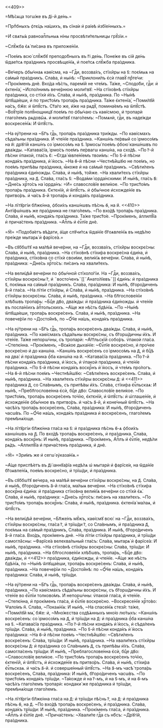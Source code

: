<<409>>

=Мѣ́сѧца тогѡ́же въ д҃і-й де́нь.=

=Прпⷣбныхъ ѻ҆тє́цъ на́шихъ, въ сїна́и и҆ раі́ѳѣ и҆збїе́нныхъ.=

=И҆ свѧты́ѧ равноапⷭ҇льныѧ ні́ны просвѣти́тельницы грꙋ́зїи.=

~Слꙋ́жба є҆ѧ̀ пи́сана въ приложе́нїи.

~Пое́мъ всю̀ слꙋ́жбꙋ преподо́бныхъ въ г҃і де́нь. Поне́же въ сі́й де́нь ѿдае́тсѧ
пра́здникъ просвѣще́нїѧ, и҆ пое́тсѧ слꙋ́жба пра́здника.

~Ве́черъ ѻ҆бы́чнаѧ каѳі́сма, на ~Гдⷭ҇и, воззва́хъ, стїхи̑ры на ѕ҃: поє́мыѧ на
са́мый пра́здникъ. Сла́ва, и҆ ны́нѣ: ~Приклони́лъ є҆сѝ главꙋ̀ прⷣте́чи:
~Прокі́менъ днѐ. Вхо́да нѣ́сть, паремі́й не чте́мъ. Та́же, ~Сподо́би, гдⷭ҇и: и҆
є҆ктенїа̀, ~И҆спо́лнимъ вече́рнюю моли́твꙋ: ~На стїхо́внѣ стїхи̑ры пра́здника,
со стїхѝ и҆́хъ. Сла́ва, и҆ ны́нѣ, пра́здника. По ~Ны́нѣ ѿпꙋща́еши, и҆ по
трист҃о́мъ тропа́рь пра́здника. Та́же є҆ктенїа̀, ~Поми́лꙋй на́съ, бж҃е: и҆
ѿпꙋ́стъ. Ст҃а́го же, и҆́же на рѧдꙋ̀, помина́емъ на ѿпꙋ́стѣ. ~Воꙋ́трїе
полꙋ́нощницꙋ пое́мъ по ѻ҆бы́чаю съ каѳі́смою, и҆ тропарѝ глаго́лемъ рѧдовы̑ѧ. и҆
моли́твꙋ глаго́лемъ: ~Помѧнѝ, гдⷭ҇и, въ наде́жди воскресе́нїѧ: И҆ ѿпꙋ́стъ.

~На ᲂу҆́трени на ~Бг҃ъ гдⷭ҇ь, тропа́рь пра́здника три́жды. ~По каѳі́смахъ
сѣда́льны пра́здника. И҆ чте́нїе пра́здника. ~Канѡ́нъ пе́рвый со і҆рмосо́мъ на
и҃: дрꙋгі́й канѡ́нъ со і҆рмосо́мъ на ѕ҃. І҆рмосы̀ пое́мъ ѻ҆бою̀ канѡ́нѡвъ по
два́жды. ~Катава́сїа, і҆рмо́съ пое́мъ пе́рвагѡ канѡ́на, на схо́дѣ. ~По г҃-й
пѣ́сни ѵ҆пакоѝ, гла́съ є҃: ~Є҆гда̀ ꙗ҆вле́нїемъ твои́мъ: ~По ѕ҃-й пѣ́сни конда́къ
пра́здника, и҆ і҆́косъ. ~На ѳ҃-й пѣ́сни ~Честнѣ́йшꙋю не пое́мъ, но пое́мъ
припѣ́вы пра́здника, ꙗ҆́коже и҆ на са́мый пра́здникъ. ~Свѣти́ленъ пра́здника
є҆ди́ножды. Сла́ва, и҆ ны́нѣ, то́йже. ~На хвали́техъ стїхи̑ры пра́здника, на д҃.
Сла́ва, гла́съ ѕ҃: ~Вода́ми і҆ѻрда́нскими: И҆ ны́нѣ, гла́съ в҃: ~Дне́сь
хрⷭ҇то́съ на і҆ѻрда́нъ: =И҆= славосло́вїе вели́кое. ~По трист҃о́мъ тропа́рь
пра́здника. Є҆ктєнїѝ, и҆ ѿпꙋ́стъ. и҆ ѻ҆бы́чное и҆схожде́нїе въ притво́ръ. и҆
ча́съ а҃-й тропа́рь и҆ конда́къ пра́здника.

~На лїтꙋргі́и бл҃жє́нна, ѻ҆бои́хъ канѡ́нѡвъ пѣ́снь ѳ҃, на и҃. <<410>>
А҆нтїфѡ́нѡвъ же пра́здника не глаго́лемъ. ~По вхо́дѣ тропа́рь пра́здника.
Сла́ва, и҆ ны́нѣ, конда́къ пра́здника. Та́же трист҃о́е. ~Прокі́менъ, а҆ллилꙋ́їа
и҆ прича́стенъ пра́здника. ~А҆пⷭ҇лъ и҆ є҆ѵⷢ҇лїе днѐ.

=🕅= =Подоба́етъ вѣ́дати, а҆́ще слꙋчи́тсѧ ѿда́нїе бг҃оѧвле́нїѧ въ недѣ́лю
пре́жде мытарѧ̀ и҆ фарїсе́а.=

~Въ сꙋббѡ́тꙋ на ма́лѣй вече́рни, на ~Гдⷭ҇и, воззва́хъ, стїхи̑ры воскрє́сны:
Сла́ва, и҆ ны́нѣ, пра́здника. ~На стїхо́внѣ стїхи́ра воскре́сна є҆ди́на, и҆
пра́здника, стїхо́вна со стїхѝ свои́ми, вели́кїѧ вече́рни. Сла́ва, и҆ ны́нѣ,
пра́здника: ~Дне́сь хрⷭ҇то́съ: пи́санъ на хвали́техъ.

~На вели́цѣй вече́рни по ѻ҆бы́чной стїхоло́гїи. На ~Гдⷭ҇и, воззва́хъ, стїхи̑ры
воскрє́сны г҃, и҆ ꙾восто́ченъ꙾[[꙾А҆нато́лїевъ꙾]] є҆ди́нъ: и҆ пра́здника ѕ҃,
поє́мыѧ на са́мый пра́здникъ. Сла́ва, пра́здника: И҆ ны́нѣ, бг҃оро́диченъ а҃-й
гла́са. ~На лїті́и стїхи̑ры, и҆ Сла́ва, и҆ ны́нѣ, пра́здника. ~На стїхо́внѣ
стїхи̑ры воскрє́сны. Сла́ва, и҆ ны́нѣ, пра́здника. ~На бл҃гослове́нїи хлѣ́бѡвъ
тропа́рь: ~Бцⷣе дв҃о, два́жды: и҆ пра́здника є҆ди́ножды. и҆ чте́нїе въ
посла́нїихъ а҆пⷭ҇тольскихъ. ~А҆́ще же нѣ́сть бдѣ́нїѧ. ~По ~Ны́нѣ ѿпꙋща́еши,
тропа́рь воскре́сенъ. Сла́ва, и҆ ны́нѣ, пра́здника. ~На повече́рїи по
~Досто́йнѣ, по ~Ѻ҆́ч҃е на́шъ, конда́къ пра́здника.

~На ᲂу҆́трени на ~Бг҃ъ гдⷭ҇ь, тропа́рь воскре́сенъ два́жды. Сла́ва, и҆ ны́нѣ,
пра́здника. ~По каѳі́смахъ сѣда́льны воскрє́сны, съ бг҃орѡ́дичны и҆́хъ. И҆
чте́нїе. Та́же непорѡ́чны, съ тропарѝ: ~А҆́гг҃льскїй собо́ръ. ѵ҆пакоѝ гла́са.
~Степє́нна. ~Прокі́менъ, ~Всѧ́кое дыха́нїе: ~Є҆ѵⷢ҇лїе воскре́сно, и҆ про́чее
воскре́сно и҆ до канѡ́на. ~Канѡ́нъ воскре́сенъ со і҆рмосо́мъ на д҃, и҆ бцⷣѣ на
два̀: и҆ пра́здника ѻ҆́ба канѡ́на на и҃. ~Катава́сїа пра́здника. ~По г҃-й пѣ́сни
конда́къ пра́здника, и҆ і҆́косъ, и҆ ѵ҆пакоѝ пра́здника, и҆ чте́нїе пра́здника.
~По ѕ҃-й пѣ́сни конда́къ воскрⷭ҇нъ и҆ і҆́косъ, и҆ чте́мъ про́логъ. ~На ѳ҃-й
пѣ́сни пое́мъ ~Честнѣ́йшꙋю: ~Свѣти́ленъ воскре́сенъ. Сла́ва, и҆ ны́нѣ,
пра́здника. ~На хвали́техъ стїхи̑ры воскрє́сны д҃: и҆ <<411>> пра́здника д҃, со
Сла́внымъ, съ припѣ́вы и҆́хъ. Сла́ва, стїхи́ра є҆ѵⷢ҇льскаѧ: И҆ ны́нѣ,
~Пребл҃гослове́нна є҆сѝ, бцⷣе дв҃о: Славосло́вїе вели́кое. ~По трист҃о́мъ,
тропа́рь воскре́сенъ то́чїю, є҆ктєнїѝ, и҆ ѿпꙋ́стъ: и҆ ѡ҆глаше́нїе, и҆
и҆схожде́нїе ѻ҆бы́чное въ притво́ръ. и҆ ча́съ а҃-й, и҆ коне́чный ѿпꙋ́стъ. ~На
часѣ́хъ тропа́рь воскре́сенъ, Сла́ва, пра́здника: И҆ ны́нѣ, бг҃оро́диченъ
часѡ́въ. По ~Ѻ҆́ч҃е на́шъ, конда́къ пра́здника и҆ воскре́сенъ, глаго́лемъ
премѣнѧ́юще.

~На лїтꙋргі́и бл҃жє́нна гла́са на ѕ҃: и҆ пра́здника пѣ́снь ѳ҃-ѧ ѻ҆бои́хъ
канѡ́нѡвъ на д҃. По вхо́дѣ тропа́рь воскре́сенъ, и҆ пра́здника. Сла́ва, конда́къ
воскрⷭ҇нъ: И҆ ны́нѣ, пра́здника. ~Прокі́менъ, А҆пⷭ҇лъ и҆ є҆ѵⷢ҇лїе, недѣ́ли
рѧ́дъ. ~А҆ллилꙋ́їа и҆ прича́стенъ пра́здника, и҆ днѐ.

=🕅= =Зри́мъ же и҆ сегѡ̀ ᲂу҆каза́нїѧ.=

~А҆́ще приспѣ́етъ въ д҃і і҆аннꙋа́рїа недѣ́лѧ ѡ҆ мытарѝ и҆ фарїсе́и, на ѿда́нїе
бг҃оѧвле́нїѧ, пое́мъ воскре́сно, и҆ трїѡ́ди, и҆ пра́здника.

~Въ сꙋббѡ́тꙋ ве́чера, на ма́лѣй вече́рни стїхи̑ры воскрє́сны, на д҃. Сла́ва, и҆
ны́нѣ, бг҃оро́диченъ а҃-й гла́са, ма́лыѧ вече́рни. ~На стїхо́внѣ стїхи́ра
воскрⷭ҇на є҆ди́на: и҆ пра́здника стїхо́вна вели́кїѧ вече́рни со стїхѝ є҆ѧ̀.
Сла́ва, и҆ ны́нѣ, пра́здника: ~Дне́сь хрⷭ҇то́съ: пи́санъ на хвали́техъ. ~По
трист҃о́мъ тропа́рь воскрⷭ҇нъ: Сла́ва, и҆ ны́нѣ, пра́здника. є҆ктенїа̀ ма́лаѧ,
и҆ ѿпꙋ́стъ.

~На вели́цѣй вече́рни, ~Бл҃же́нъ мꙋ́жъ, каѳі́смꙋ всю̀: на ~Гдⷭ҇и, воззва́хъ,
стїхи̑ры воскрє́сны, гла́са г҃, и҆ трїѡ́ди г҃, со Сла́внымъ, и҆ пра́здника д҃,
поє́мыѧ на са́мый пра́здникъ, Сла́ва, пра́здника. И҆ ны́нѣ, бг҃оро́диченъ а҃-й
гла́са. Вхо́дъ, прокі́менъ днѐ. ~На лїті́и стїхи̑ры пра́здника, и҆ трїѡ́ди
самогла̑сны: ~Фарїсе́а велехва́льный гла́съ: Сла́ва, мытарѧ̀ и҆ фарїсе́а: И҆
ны́нѣ, пра́здника. ~На стїхо́внѣ стїхи̑ры воскрє́сны: Сла́ва, трїѡ́ди: И҆ ны́нѣ,
пра́здника. ~На бл҃гослове́нїи хлѣ́бѡвъ, тропа́рь, ~Бцⷣе дв҃о: два́жды, и҆
<<412>> пра́здника, є҆ди́ножды, и҆ чте́нїе. ~А҆́ще же нѣ́сть бдѣ́нїѧ, по ~Ны́нѣ
ѿпꙋща́еши, тропа́рь воскре́сенъ: Сла́ва, и҆ ны́нѣ, пра́здника. ~На повече́рїи по
~Досто́йнѣ: по ~Ѻ҆́ч҃е на́шъ, конда́къ пра́здника: Сла́ва, и҆ ны́нѣ, трїѡ́ди.

~На ᲂу҆́трени на ~Бг҃ъ гдⷭ҇ь, тропа́рь воскре́сенъ два́жды. Сла́ва, и҆ ны́нѣ,
пра́здника. ~По каѳі́смахъ сѣда́льны воскрє́сны, съ бг҃орѡ́дичны и҆́хъ. И҆
чте́нїе во є҆ѵⷢ҇лїи толково́мъ. И҆ непорѡ́чны: ѵ҆пакоѝ гла́са, и҆ чте́нїе.
~Степє́нна, и҆ прокі́менъ гла́са, и҆ є҆ѵⷢ҇лїе воскре́сно. ~Воскресе́нїе
хрⷭ҇то́во: Ѱало́мъ н҃. Сла́ва, ~Покаѧ́нїѧ: И҆ ны́нѣ, ~На спасе́нїѧ стези̑:
та́же, ~Поми́лꙋй мѧ̀, бж҃е: и҆, ~Мно́жєства содѣ́ѧнныхъ мно́ю лю́тыхъ: ~Канѡ́нъ
воскре́сенъ: со і҆рмосо́мъ на д҃, и҆ трїѡ́ди на д҃: и҆ пра́здника ѻ҆́ба канѡ́на
на ѕ҃. ~Катава́сїа пра́здника. ~По г҃-й пѣ́сни конда́къ и҆ і҆́косъ, и҆ сѣда́ленъ
трїѡ́ди. Сла́ва, и҆ ны́нѣ, пра́здника. ~По ѕ҃-й пѣ́сни конда́къ и҆ і҆́косъ
пра́здника: ~На ѳ҃-й пѣ́сни пое́мъ ~Честнѣ́йшꙋю: ~Свѣти́ленъ воскре́сенъ:
Сла́ва, трїѡ́ди: И҆ ны́нѣ, пра́здника. ~На хвали́техъ стїхи̑ры воскрє́сны д҃: и҆
пра́здника со Сла́внымъ д҃, съ припѣ́вы и҆́хъ. Сла́ва, самогла́сенъ трїѡ́ди: И҆
ны́нѣ, ~Преблагослове́нна є҆сѝ, бцⷣе дв҃о: ~Славосло́вїе вели́кое. ~По
трист҃о́мъ тропа́рь воскре́сенъ то́чїю, є҆ктенїи̑, и҆ ѿпꙋ́стъ, и҆ и҆схожде́нїе
въ притво́ръ. Сла́ва, и҆ ны́нѣ, стїхи́ра є҆ѵⷢ҇льскаѧ. и҆ ча́съ а҃-й. и҆
соверше́нный ѿпꙋ́стъ. ~На а҃-мъ часѣ̀ тропа́рь воскре́сенъ, Сла́ва, пра́здника:
И҆ ны́нѣ, бг҃оро́диченъ часѡ́въ. ~По трист҃о́мъ конда́къ трїѡ́ди. ~Та́кожде и҆
на г҃-мъ, и҆ на ѕ҃-мъ, и҆ на ѳ҃-мъ часѣ́хъ глаго́лемъ тропарѝ: кондаки́ же
пра́здника и҆ трїѡ́ди, премѣнѧ́юще глаго́лемъ.

~На лїтꙋргі́и бл҃жє́нна гла́са на д҃: и҆ трїѡ́ди пѣ́снь г҃, на д҃: и҆
пра́здника пѣ́снь ѳ҃, на д҃. ~По вхо́дѣ тропа́рь воскре́сенъ, и҆ пра́здника.
Сла́ва, конда́къ трїѡ́ди: И҆ ны́нѣ, пра́здника. ~Прокі́менъ гла́са, и҆
пра́здника. ~А҆пⷭ҇лъ и҆ є҆ѵⷢ҇лїе днѐ. ~Прича́стенъ: ~Хвали́те гдⷭ҇а съ нб҃съ:
~Дрꙋгі́й, пра́здника.

